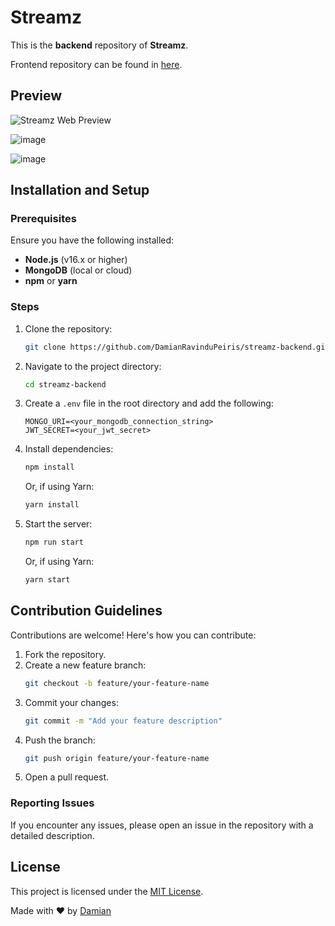 # Streamz

This is the **backend** repository of **Streamz**.

Frontend repository can be found in [here](https://github.com/NimethMethnuka/Movie-App).

## Preview

![Streamz Web Preview](https://github.com/DamianRavinduPeiris/streamz-web/assets/115478137/a0acb6b0-c969-4da6-919e-1a61fe98fbac)

![image](https://github.com/user-attachments/assets/067500d7-30e6-4bb3-8f2e-784270ae1003)

![image](https://github.com/user-attachments/assets/e79ab2b2-95f5-4f73-828c-8b97e8d8d6a7)


## Installation and Setup

### Prerequisites

Ensure you have the following installed:
- **Node.js** (v16.x or higher)
- **MongoDB** (local or cloud)
- **npm** or **yarn**

### Steps

1. Clone the repository:
   ```bash
   git clone https://github.com/DamianRavinduPeiris/streamz-backend.git
   ```

2. Navigate to the project directory:
   ```bash
   cd streamz-backend
   ```

3. Create a `.env` file in the root directory and add the following:
   ```env
   MONGO_URI=<your_mongodb_connection_string>
   JWT_SECRET=<your_jwt_secret>

4. Install dependencies:
   ```bash
   npm install
   ```
   Or, if using Yarn:
   ```bash
   yarn install
   ```

5. Start the server:
   ```bash
   npm run start
   ```
   Or, if using Yarn:
   ```bash
   yarn start
   ```



## Contribution Guidelines

Contributions are welcome! Here's how you can contribute:

1. Fork the repository.
2. Create a new feature branch:
   ```bash
   git checkout -b feature/your-feature-name
3. Commit your changes:
   ```bash
   git commit -m "Add your feature description"
4. Push the branch:
   ```bash
   git push origin feature/your-feature-name
5. Open a pull request.

### Reporting Issues

If you encounter any issues, please open an issue in the repository with a detailed description.


## License

This project is licensed under the [MIT License](LICENSE).

Made with ❤️ by [Damian](#)
